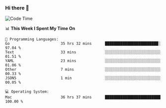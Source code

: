 ### Hi there 👋

<!--
**CrazyCollin/crazycollin** is a ✨ _special_ ✨ repository because its `README.md` (this file) appears on your GitHub profile.

Here are some ideas to get you started:

- 🔭 I’m currently working on ...
- 🌱 I’m currently learning ...
- 👯 I’m looking to collaborate on ...
- 🤔 I’m looking for help with ...
- 💬 Ask me about ...
- 📫 How to reach me: ...
- 😄 Pronouns: ...
- ⚡ Fun fact: ...
-->

<!--START_SECTION:waka-->
![Code Time](http://img.shields.io/badge/Code%20Time-5%2C102%20hrs%2041%20mins-blue)

📊 **This Week I Spent My Time On** 

```text
💬 Programming Languages: 
Go                       35 hrs 32 mins      ████████████████████████░   97.04 % 
Text                     33 mins             ░░░░░░░░░░░░░░░░░░░░░░░░░   01.51 % 
YAML                     23 mins             ░░░░░░░░░░░░░░░░░░░░░░░░░   01.06 % 
Other                    7 mins              ░░░░░░░░░░░░░░░░░░░░░░░░░   00.33 % 
JSON5                    1 min               ░░░░░░░░░░░░░░░░░░░░░░░░░   00.05 % 

💻 Operating System: 
Mac                      36 hrs 37 mins      █████████████████████████   100.00 % 
```


<!--END_SECTION:waka-->
